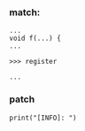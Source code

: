

### match:
```
...
void f(...) {
...

>>> register

...
```

### patch

```
print("[INFO]: ") 
```

